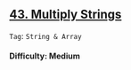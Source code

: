 ## [43. Multiply Strings](https://leetcode.com/problems/multiply-strings/)

```Tag```: ```String & Array```

#### Difficulty: Medium

